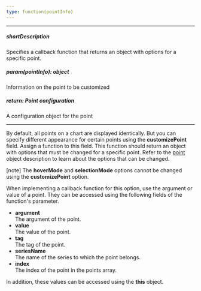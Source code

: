 ```yaml
---
type: function(pointInfo)
---
```

---
##### shortDescription
Specifies a callback function that returns an object with options for a specific point.

##### param(pointInfo): object
Information on the point to be customized

##### return: Point configuration
A configuration object for the point

---
By default, all points on a chart are displayed identically. But you can specify different appearance for certain points using the **customizePoint** field. Assign a function to this field. This function should return an object with options that must be changed for a specific point. Refer to the [point](/api-reference/20%20Data%20Visualization%20Widgets/17%20dxPolarChart/5%20Series%20Types/CommonPolarChartSeries/point '/Documentation/ApiReference/Data_Visualization_Widgets/dxPolarChart/Configuration/commonSeriesSettings/point/') object description to learn about the options that can be changed.

[note] The **hoverMode** and **selectionMode** options cannot be changed using the **customizePoint** option.

When implementing a callback function for this option, use the argument or value of a point. They can be accessed using the following fields of the function's parameter.

* **argument**	
The argument of the point.
* **value**		
The value of the point.
* **tag**	
The tag of the point.
* **seriesName**		
The name of the series to which the point belongs.
* **index**		
The index of the point in the points array.


In addition, these values can be accessed using the **this** object.